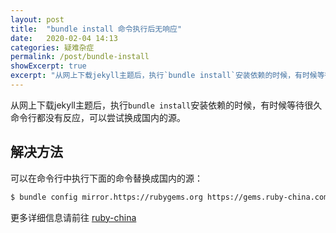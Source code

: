 ```yaml
---
layout: post
title:  "bundle install 命令执行后无响应"
date:   2020-02-04 14:13
categories: 疑难杂症
permalink: /post/bundle-install
showExcerpt: true
excerpt: "从网上下载jekyll主题后，执行`bundle install`安装依赖的时候，有时候等待很久命令行都没有反应，可以尝试换成国内的源。"
---
```


从网上下载jekyll主题后，执行`bundle install`安装依赖的时候，有时候等待很久命令行都没有反应，可以尝试换成国内的源。

## 解决方法
可以在命令行中执行下面的命令替换成国内的源：

~~~sh
$ bundle config mirror.https://rubygems.org https://gems.ruby-china.com
~~~

更多详细信息请前往 <a href="https://gems.ruby-china.com/" target="_blank" class='high-a'>ruby-china <i class="icon-link1"></i></a>
